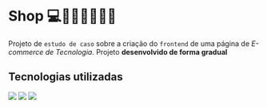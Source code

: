 # Shop 💻📱🛒👩‍💻👨‍💻
Projeto de `estudo de caso` sobre a criação do `frontend` de uma página de *E-commerce de Tecnologia*. Projeto **desenvolvido de forma gradual**

<!--<img src="https://s3.amazonaws.com/assets.mockflow.com/app/wireframepro/company/Ce96a86a8e437413c92fa585ceb433a4f/projects/Me4GRR4g8nb/pages/eeda8d04486840739e9bd1fb97666590/image/eeda8d04486840739e9bd1fb97666590.png?1649563036270" width="300" height="400"/>-->

## Tecnologias utilizadas
![](https://img.shields.io/badge/HTML5-E34F26?style=for-the-badge&logo=html5&logoColor=white)
![](https://img.shields.io/badge/CSS3-1572B6?style=for-the-badge&logo=css3&logoColor=white)
![](https://img.shields.io/badge/JavaScript-F7DF1E?style=for-the-badge&logo=javascript&logoColor=black)
